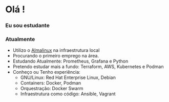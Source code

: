 # Olá ! 

### Eu sou estudante

### Atualmente
- Utilizo o [Almalinux](https://github.com/almalinux) na infraestrutura local
- Procurando o primeiro emprego na área.
- Estudando Atualmente: Prometheus, Grafana e Python
- Pretendo estudar mais a fundo: Terraform, AWS, Kubernetes e Podman
- Conheço ou Tenho experiência: 
  -  GNU/Linux: Red Hat Enterprise Linux, Debian
  -  Containers: Docker, Podman
  -  Orquestração: Docker Swarm
  -  Infraestrutura como código: Ansible, Vagrant
